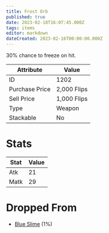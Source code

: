 ```yaml
---
title: Frost Orb
published: true
date: 2023-02-18T16:07:45.000Z
tags: items
editor: markdown
dateCreated: 2023-02-16T00:00:00.000Z
---
```


30% chance to freeze on hit.

|Attribute|Value|
|-|-|
|ID|1202|
|Purchase Price|2,000 Flips|
|Sell Price|1,000 Flips|
|Type|Weapon|
|Stackable|No|

# Stats
|Stat|Value|
|-|-|
|Atk|21|
|Matk|29|

# Dropped From
 * [Blue Slime](/monsters/blue-slime.md) (1%)
